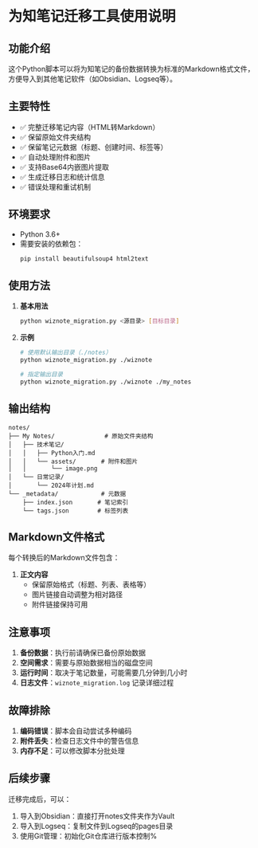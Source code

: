 # 为知笔记迁移工具使用说明

## 功能介绍

这个Python脚本可以将为知笔记的备份数据转换为标准的Markdown格式文件，方便导入到其他笔记软件（如Obsidian、Logseq等）。

## 主要特性

- ✅ 完整迁移笔记内容（HTML转Markdown）
- ✅ 保留原始文件夹结构
- ✅ 保留笔记元数据（标题、创建时间、标签等）
- ✅ 自动处理附件和图片
- ✅ 支持Base64内嵌图片提取
- ✅ 生成迁移日志和统计信息
- ✅ 错误处理和重试机制

## 环境要求

- Python 3.6+
- 需要安装的依赖包：
  ```bash
  pip install beautifulsoup4 html2text
  ```

## 使用方法

1. **基本用法**
   ```bash
   python wiznote_migration.py <源目录> [目标目录]
   ```

2. **示例**
   ```bash
   # 使用默认输出目录（./notes）
   python wiznote_migration.py ./wiznote

   # 指定输出目录
   python wiznote_migration.py ./wiznote ./my_notes
   ```

## 输出结构

```
notes/
├── My Notes/              # 原始文件夹结构
│   ├── 技术笔记/
│   │   ├── Python入门.md
│   │   └── assets/       # 附件和图片
│   │       └── image.png
│   └── 日常记录/
│       └── 2024年计划.md
└── _metadata/            # 元数据
    ├── index.json       # 笔记索引
    └── tags.json        # 标签列表
```

## Markdown文件格式

每个转换后的Markdown文件包含：


1. **正文内容**
   - 保留原始格式（标题、列表、表格等）
   - 图片链接自动调整为相对路径
   - 附件链接保持可用

## 注意事项

1. **备份数据**：执行前请确保已备份原始数据
2. **空间需求**：需要与原始数据相当的磁盘空间
3. **运行时间**：取决于笔记数量，可能需要几分钟到几小时
4. **日志文件**：`wiznote_migration.log` 记录详细过程

## 故障排除

1. **编码错误**：脚本会自动尝试多种编码
2. **附件丢失**：检查日志文件中的警告信息
3. **内存不足**：可以修改脚本分批处理

## 后续步骤

迁移完成后，可以：
1. 导入到Obsidian：直接打开notes文件夹作为Vault
2. 导入到Logseq：复制文件到Logseq的pages目录
3. 使用Git管理：初始化Git仓库进行版本控制%
